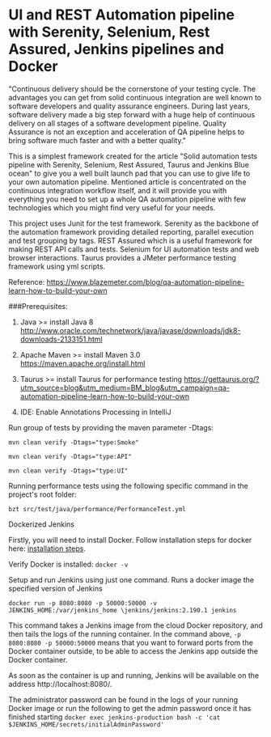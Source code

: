 # UI and REST Automation pipeline with Serenity, Selenium, Rest Assured, Jenkins pipelines and Docker
"Continuous delivery should be the cornerstone of your testing cycle. The advantages you can get from solid continuous integration are well known to software developers and quality assurance engineers. During last years, software delivery made a big step forward with a huge help of continuous delivery on all stages of a software development pipeline. Quality Assurance is not an exception and acceleration of QA pipeline helps to bring software much faster and with a better quality."

This is a simplest framework created for the article "Solid automation tests pipeline with Serenity, Selenium, Rest Assured, Taurus and Jenkins Blue ocean" to give you a well built launch pad that you can use to give life to your own automation pipeline. 
Mentioned article is concentrated on the continuous integration workflow itself, and it will provide you with everything you need to set up a whole QA automation pipeline with few technologies which you might find very useful for your needs. 


This project uses Junit for the test framework. Serenity as the backbone of the automation framework providing detailed reporting, parallel execution and test grouping by tags. REST Assured which is a useful framework for making REST API calls and tests. Selenium for UI automation tests and web browser interactions. Taurus provides a JMeter performance testing framework using yml scripts.

Reference: 
https://www.blazemeter.com/blog/qa-automation-pipeline-learn-how-to-build-your-own

###Prerequisites: 

 1. Java >= install Java 8 http://www.oracle.com/technetwork/java/javase/downloads/jdk8-downloads-2133151.html
 2. Apache Maven >= install Maven 3.0 https://maven.apache.org/install.html
 3. Taurus >= install Taurus for performance testing https://gettaurus.org/?utm_source=blog&utm_medium=BM_blog&utm_campaign=qa-automation-pipeline-learn-how-to-build-your-own

 4. IDE: Enable Annotations Processing in IntelliJ


Run group of tests by providing the maven parameter -Dtags:
 
 `mvn clean verify -Dtags="type:Smoke"`

`mvn clean verify -Dtags="type:API"`

`mvn clean verify -Dtags="type:UI"`


Running performance tests using the following specific command in the project's root folder:

`bzt src/test/java/performance/PerformanceTest.yml`




Dockerized Jenkins

Firstly, you will need to install Docker. Follow installation steps for docker here: [installation steps](https://docs.docker.com/engine/installation/).

Verify Docker is installed: `docker -v`

Setup and run Jenkins using just one command.
Runs a docker image the specified version of Jenkins

`docker run -p 8080:8080 -p 50000:50000 -v JENKINS_HOME:/var/jenkins_home \jenkins/jenkins:2.190.1 jenkins`

This command takes a Jenkins image from the cloud Docker repository, and then tails the logs of the running container. In the command above, `-p 8080:8080 -p 50000:50000` means that you want to forward ports from the Docker container outside, to be able to access the Jenkins app outside the Docker container.

As soon as the container is up and running, Jenkins will be available on the address http://localhost:8080/.

The administrator password can be found in the logs of your running Docker image or run the following to get the admin
                                                                                    password once it has finished starting
                                                                                    `docker exec jenkins-production bash -c 'cat $JENKINS_HOME/secrets/initialAdminPassword'`